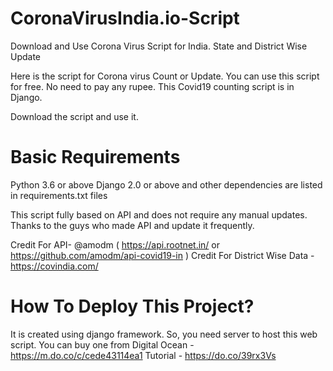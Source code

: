# CoronaVirusIndia.io-Script
Download and Use Corona Virus Script for India. State and District Wise Update

Here is the script for Corona virus Count or Update. You can use this script for free. No need to pay any rupee. This Covid19 counting script is in Django.

Download the script and use it.

# Basic Requirements

Python 3.6 or above
Django 2.0 or above
and other dependencies are listed in requirements.txt files

This script fully based on API and does not require any manual updates. Thanks to the guys who made API and update it frequently.

Credit For API- @amodm ( https://api.rootnet.in/ or https://github.com/amodm/api-covid19-in )
Credit For District Wise Data - https://covindia.com/

# How To Deploy This Project?
It is created using django framework. So, you need server to host this web script.
You can buy one from Digital Ocean - https://m.do.co/c/cede43114ea1
Tutorial - https://do.co/39rx3Vs
